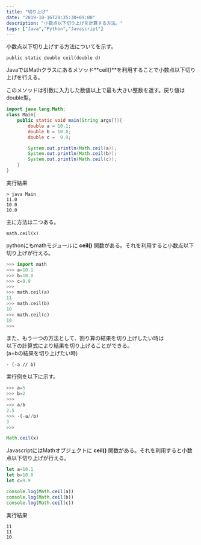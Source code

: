 ```yaml
---
title: "切り上げ"
date: "2019-10-16T20:35:30+09:00"
description: "小数点以下切り上げを計算する方法。"
tags: ["Java","Python","Javascript"]
---
```


小数点以下切り上げする方法についてを示す。

<div class="note_content_by_programming_language" id="note_content_Java">

`public static double ceil(double d)`  

JavaではMathクラスにあるメソッド**ceil()**を利用することで小数点以下切り上げを行える。  

このメソッドは引数に入力した数値以上で最も大きい整数を返す。戻り値はdouble型。  

```java
import java.lang.Math;
class Main{
    public static void main(String args[]){
        double a = 10.1;
        double b = 10.0;
        double c =  9.9;

        System.out.println(Math.ceil(a));
        System.out.println(Math.ceil(b));
        System.out.println(Math.ceil(c));
    }
}
```

実行結果

```
> java Main  
11.0  
10.0  
10.0  
```

</div>
<div class="note_content_by_programming_language" id="note_content_Python">

主に方法は二つある。

`math.ceil(x)`

pythonにもmathモジュールに **ceil()** 関数がある。それを利用すると小数点以下切り上げが行える。

```python
>>> import math
>>> a=10.1
>>> b=10.0
>>> c=9.9
>>> 
>>> math.ceil(a)
11  
>>> math.ceil(b)
10
>>> math.ceil(c)
10
>>>
```

また、もう一つの方法として、割り算の結果を切り上げしたい時は   
以下の計算式により結果を切り上げることができる。    
(a÷bの結果を切り上げたい時)   
```
- (-a // b)
```

実行例を以下に示す。  
```python
>>> a=5
>>> b=2
>>> 
>>> a/b
2.5
>>> -(-a//b)
3
>>>
```

</div>
<div class="note_content_by_programming_language" id="note_content_Javascript">

```javascript
Math.ceil(x)
```

JavascriptにはMathオブジェクトに **ceil()** 関数がある。それを利用すると小数点以下切り上げが行える。

```javascript
let a=10.1
let b=10.0
let c=9.9

console.log(Math.ceil(a))
console.log(Math.ceil(b))
console.log(Math.ceil(c))
```

実行結果

```
11
11
10
```

</div>
